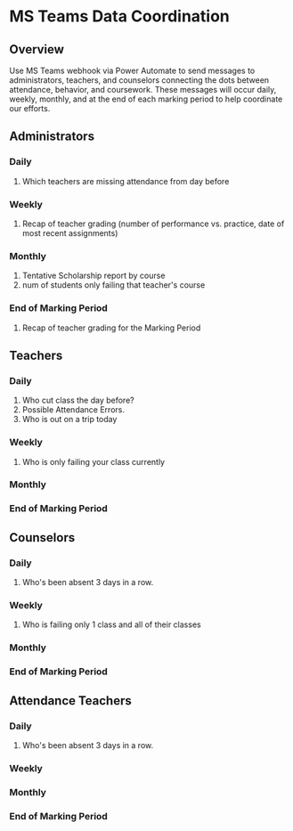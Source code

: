 # MS Teams Data Coordination
## Overview
Use MS Teams webhook via Power Automate to send messages to administrators, teachers, and counselors connecting the dots between attendance, behavior, and coursework. These messages will occur daily, weekly, monthly, and at the end of each marking period to help coordinate our efforts.

## Administrators
### Daily
1. Which teachers are missing attendance from day before
### Weekly
1. Recap of teacher grading (number of performance vs. practice, date of most recent assignments)
### Monthly
1. Tentative Scholarship report by course
2. num of students only failing that teacher's course
### End of Marking Period
1. Recap of teacher grading for the Marking Period

## Teachers
### Daily
1. Who cut class the day before?
2. Possible Attendance Errors.
3. Who is out on a trip today
### Weekly
1. Who is only failing your class currently

### Monthly
### End of Marking Period

## Counselors
### Daily
1. Who's been absent 3 days in a row.
### Weekly
1. Who is failing only 1 class and all of their classes
### Monthly
### End of Marking Period

## Attendance Teachers
### Daily
1. Who's been absent 3 days in a row.
### Weekly
### Monthly
### End of Marking Period
